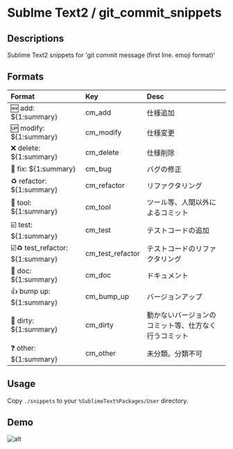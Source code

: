 # Sublme Text2 / git_commit_snippets
## Descriptions
Sublime Text2 snippets for 'git commit message (first line. emoji format)'

## Formats

|Format|Key|Desc|
|:--|:--|:--|
|:new: add: ${1:summary}|cm_add|仕様追加|
|:up: modify: ${1:summary}|cm_modify|仕様変更|
|:x: delete: ${1:summary}|cm_delete|仕様削除|
|:bug: fix: ${1:summary}|cm_bug|バグの修正|
|:recycle: refactor: ${1:summary}|cm_refactor|リファクタリング|
|:wrench: tool: ${1:summary}|cm_tool|ツール等、人間以外によるコミット|
|:ballot_box_with_check: test: ${1:summary}|cm_test|テストコードの追加|
|:ballot_box_with_check::recycle: test_refactor: ${1:summary}|cm_test_refactor|テストコードのリファクタリング|
|:book: doc: ${1:summary}|cm_doc|ドキュメント|
|:thumbsup: bump up: ${1:summary}|cm_bump_up|バージョンアップ|
|:imp: dirty: ${1:summary}|cm_dirty|動かないバージョンのコミット等、仕方なく行うコミット|
|:question: other: ${1:summary}|cm_other|未分類。分類不可|

## Usage
Copy `./snippets` to your `%SublimeText%Packages/User` directory.

## Demo

![alt](./animations/demo1.gif)
